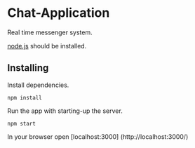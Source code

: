 # Chat-Application
Real time messenger system.

[node.js](https://nodejs.org/en/) should be installed.

## Installing
Install dependencies.
```
npm install
```
Run the app with starting-up the server.
```
npm start
```
In your browser open [localhost:3000] (http://localhost:3000/)
